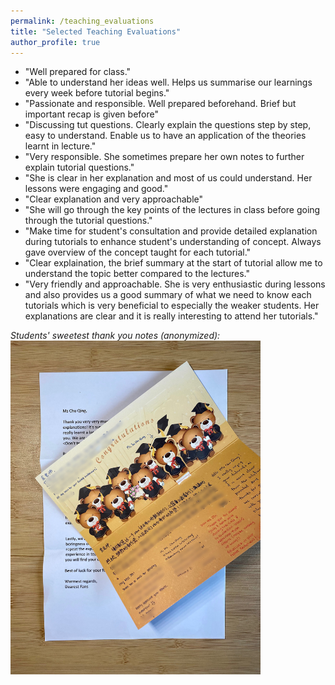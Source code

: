 ```yaml
---
permalink: /teaching_evaluations
title: "Selected Teaching Evaluations"
author_profile: true
---
```


* "Well prepared for class."
* "Able to understand her ideas well. Helps us summarise our learnings every week before tutorial begins."
* "Passionate and responsible. Well prepared beforehand. Brief but important recap is given before"
* "Discussing tut questions. Clearly explain the questions step by step, easy to understand. Enable us to have an application of the theories learnt in lecture."
* "Very responsible. She sometimes prepare her own notes to further explain tutorial questions."
* "She is clear in her explanation and most of us could understand. Her lessons were engaging and good."
* "Clear explanation and very approachable"
* "She will go through the key points of the lectures in class before going through the tutorial questions."
* "Make time for student's consultation and provide detailed explanation during tutorials to enhance student's understanding of concept. Always gave overview of the concept taught for each tutorial."
* "Clear explaination, the brief summary at the start of tutorial allow me to understand the topic better compared to the lectures."
* "Very friendly and approachable. She is very enthusiastic during lessons and also provides us a good summary of what we need to know each tutorials which is very beneficial to especially the weaker students. Her explanations are clear and it is really interesting to attend her tutorials."    


*Students' sweetest thank you notes (anonymized):*
<img src="/images/students_notes.jpeg" class = "center" width = "400" />
